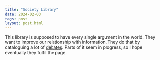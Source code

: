 ```yaml
---
title: "Society Library"
date: 2024-02-03
tags: post
layout: post.html
---
```


This library is supposed to have every single argument in the world. They want to improve our relationship with information. They do that by cataloguing a lot of [debates](https://www.societylibrary.org/debate-mapping-program). Parts of it seem in progress, so I hope eventually they fulfil the page.